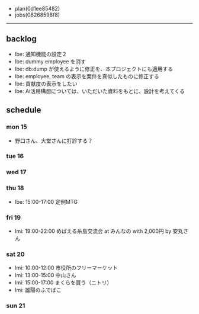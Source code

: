 
- plan(0d1ee85482)
- jobs(06268598f8)
---

## backlog
- lbe: 通知機能の設定２
- lbe: dummy employee を消す
- lbe: db:dump が使えるように修正を、本プロジェクトにも適用する
- lbe: employee, team の表示を案件を真似したものに修正する
- lbe: 貢献度の表示をしたい
- lbe: Ai活用構想については、いただいた資料をもとに、設計を考えてくる

## schedule
### mon 15
- 野口さん、大堂さんに打診する？
### tue 16
### wed 17
### thu 18
- lbe: 15:00-17:00 定例MTG
### fri 19
- lmi: 19:00-22:00 めばえる糸島交流会 at みんなの with 2,000円 by 安丸さん
### sat 20
- lmi: 10:00-12:00 市役所のフリーマーケット
- lmi: 13:00-15:00 中山さん
- lmi: 15:00-17:00 まくらを買う（ニトリ）
- lmi: 雄陽のふでばこ
### sun 21



